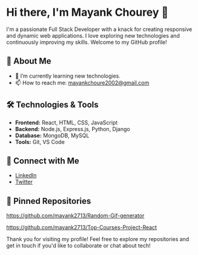 # Hi there, I'm Mayank Chourey 👋


I'm a passionate Full Stack Developer with a knack for creating responsive and dynamic web applications. I love exploring new technologies and continuously improving my skills. Welcome to my GitHub profile!

## 🚀 About Me
- 🌱 I’m currently learning new technologies.
- 📫 How to reach me: mayankchoure2002@gmail.com

## 🛠️ Technologies & Tools
- **Frontend:** React, HTML, CSS, JavaScript
- **Backend:** Node.js, Express.js, Python, Django
- **Database:** MongoDB, MySQL
- **Tools:** Git, VS Code

## 🔗 Connect with Me
- [LinkedIn](https://www.linkedin.com/in/mayank-chourey-673331225/)
- [Twitter](https://x.com/mayankchourey18)

## 📂 Pinned Repositories
https://github.com/mayank2713/Random-Gif-generator

https://github.com/mayank2713/Top-Courses-Project-React

Thank you for visiting my profile! Feel free to explore my repositories and get in touch if you'd like to collaborate or chat about tech!
